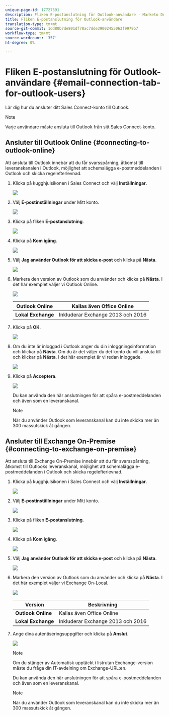 ```yaml
---
unique-page-id: 17727591
description: Fliken E-postanslutning för Outlook-användare - Marketo Docs - Produktdokumentation
title: Fliken E-postanslutning för Outlook-användare
translation-type: tm+mt
source-git-commit: 1dd80b7de801df78ac7dde39002455063f9979b7
workflow-type: tm+mt
source-wordcount: '357'
ht-degree: 0%

---
```



# Fliken E-postanslutning för Outlook-användare {#email-connection-tab-for-outlook-users}

Lär dig hur du ansluter ditt Sales Connect-konto till Outlook.

>[!NOTE]
>
>Varje användare måste ansluta till Outlook från sitt Sales Connect-konto.

## Ansluter till Outlook Online {#connecting-to-outlook-online}

Att ansluta till Outlook innebär att du får svarsspårning, åtkomst till leveranskanalen i Outlook, möjlighet att schemalägga e-postmeddelanden i Outlook och skicka regelefterlevnad.

1. Klicka på kugghjulsikonen i Sales Connect och välj **Inställningar**.

   ![](assets/one.png)

1. Välj **E-postinställningar** under Mitt konto.

   ![](assets/two.png)

1. Klicka på fliken **E-postanslutning**.

   ![](assets/three.png)

1. Klicka på **Kom igång**.

   ![](assets/four.png)

1. Välj **Jag använder Outlook för att skicka e-post** och klicka på **Nästa**.

   ![](assets/five-a.png)

1. Markera den version av Outlook som du använder och klicka på **Nästa**. I det här exemplet väljer vi Outlook Online.

   ![](assets/six-a.png)

   | **Outlook Online** | Kallas även Office Online |
   |---|---|
   | **Lokal Exchange** | Inkluderar Exchange 2013 och 2016 |

1. Klicka på **OK**.

   ![](assets/seven-a.png)

1. Om du inte är inloggad i Outlook anger du din inloggningsinformation och klickar på **Nästa**. Om du är det väljer du det konto du vill ansluta till och klickar på **Nästa**. I det här exemplet är vi redan inloggade.

   ![](assets/eight-a.png)

1. Klicka på **Acceptera**.

   ![](assets/nine-a.png)

   Du kan använda den här anslutningen för att spåra e-postmeddelanden och även som en leveranskanal.

   >[!NOTE]
   >
   >När du använder Outlook som leveranskanal kan du inte skicka mer än 300 massutskick åt gången.

## Ansluter till Exchange On-Premise {#connecting-to-exchange-on-premise}

Att ansluta till Exchange On-Premise innebär att du får svarsspårning, åtkomst till Outlooks leveranskanal, möjlighet att schemalägga e-postmeddelanden i Outlook och skicka regelefterlevnad.

1. Klicka på kugghjulsikonen i Sales Connect och välj **Inställningar**.

   ![](assets/one.png)

1. Välj **E-postinställningar** under Mitt konto.

   ![](assets/two.png)

1. Klicka på fliken **E-postanslutning**.

   ![](assets/three.png)

1. Klicka på **Kom igång**.

   ![](assets/four.png)

1. Välj **Jag använder Outlook för att skicka e-post** och klicka på **Nästa**.

   ![](assets/five-a.png)

1. Markera den version av Outlook som du använder och klicka på **Nästa**. I det här exemplet väljer vi Exchange On-Local.

   ![](assets/six-b.png)

   | Version | Beskrivning |
   |---|---|
   | **Outlook Online** | Kallas även Office Online |
   | **Lokal Exchange** | Inkluderar Exchange 2013 och 2016 |

1. Ange dina autentiseringsuppgifter och klicka på **Anslut**.

   ![](assets/seven-b.png)

   >[!NOTE]
   >
   >Om du stänger av Automatisk upptäckt i listrutan Exchange-version måste du fråga din IT-avdelning om Exchange-URL:en.

   Du kan använda den här anslutningen för att spåra e-postmeddelanden och även som en leveranskanal.

   >[!NOTE]
   >
   >När du använder Outlook som leveranskanal kan du inte skicka mer än 300 massutskick åt gången.
